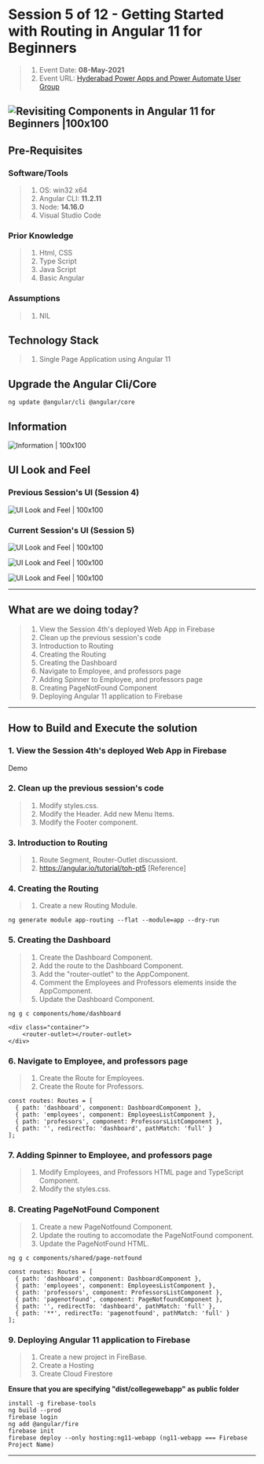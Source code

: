 # Session **5 of 12** - Getting Started with Routing in Angular 11 for Beginners

> 1. Event Date: **08-May-2021**
> 1. Event URL: [Hyderabad Power Apps and Power Automate User Group](https://www.linkedin.com/feed/update/urn:li:activity:6795656293819453440/)

![Revisiting Components in Angular 11 for Beginners |100x100](./Documentation/Images/ViswanathaSwamyPK.PNG)
----------------------------------------------------------------------------------------------------------------

## Pre-Requisites

### Software/Tools
> 1. OS: win32 x64
> 1. Angular CLI: **11.2.11**
> 1. Node: **14.16.0**
> 1. Visual Studio Code

### Prior Knowledge
> 1. Html, CSS
> 1. Type Script
> 1. Java Script
> 1. Basic Angular

### Assumptions
> 1. NIL

## Technology Stack
> 1. Single Page Application using Angular 11

## Upgrade the Angular Cli/Core
```
ng update @angular/cli @angular/core
```

## Information
![Information | 100x100](./Documentation/Images/Information.PNG)

## UI Look and Feel

### Previous Session's UI **(Session 4)**
![UI Look and Feel | 100x100](./Documentation/Images/UILook_N_Feel.PNG)

### Current Session's UI **(Session 5)**
![UI Look and Feel | 100x100](./Documentation/Images/UILook_N_Feel_Current.PNG)

![UI Look and Feel | 100x100](./Documentation/Images/UILook_N_Feel_Current_1.PNG)

![UI Look and Feel | 100x100](./Documentation/Images/UILook_N_Feel_Current_2.PNG)

----------------------------------------------------------------------------------------------------------------

## What are we doing today?
> 1. View the Session 4th's deployed Web App in Firebase
> 1. Clean up the previous session's code
> 1. Introduction to Routing
> 1. Creating the Routing 
> 1. Creating the Dashboard 
> 1. Navigate to Employee, and professors page
> 1. Adding Spinner to Employee, and professors page
> 1. Creating PageNotFound Component
> 1. Deploying Angular 11 application to Firebase

----------------------------------------------------------------------------------------------------------------

## How to Build and Execute the solution

### **1. View the Session 4th's deployed Web App in Firebase**
Demo

### **2. Clean up the previous session's code**

> 1. Modify styles.css.
> 1. Modify the Header. Add new Menu Items.
> 1. Modify the Footer component.


### **3. Introduction to Routing**

> 1. Route Segment, Router-Outlet discussiont.
> 1. https://angular.io/tutorial/toh-pt5 [Reference]

### **4. Creating the Routing**

> 1. Create a new Routing Module.

```
ng generate module app-routing --flat --module=app --dry-run
```

### **5. Creating the Dashboard**

> 1. Create the Dashboard Component.
> 1. Add the route to the Dashboard Component.
> 1. Add the "router-outlet" to the AppComponent.
> 1. Comment the Employees and Professors elements inside the AppComponent.
> 1. Update the Dashboard Component.

```
ng g c components/home/dashboard 

<div class="container">
    <router-outlet></router-outlet>
</div>
```


### **6. Navigate to Employee, and professors page**

> 1. Create the Route for Employees.
> 1. Create the Route for Professors.

```
const routes: Routes = [
  { path: 'dashboard', component: DashboardComponent },
  { path: 'employees', component: EmployeesListComponent },
  { path: 'professors', component: ProfessorsListComponent },
  { path: '', redirectTo: 'dashboard', pathMatch: 'full' }
];
```

### **7. Adding Spinner to Employee, and professors page**
> 1. Modify Employees, and Professors HTML page and TypeScript Component.
> 1. Modify the styles.css.


### **8. Creating PageNotFound Component**
> 1. Create a new PageNotfound Component.
> 1. Update the routing to accomodate the PageNotFound component.
> 1. Update the PageNotFound HTML.

```
ng g c components/shared/page-notfound

const routes: Routes = [
  { path: 'dashboard', component: DashboardComponent },
  { path: 'employees', component: EmployeesListComponent },
  { path: 'professors', component: ProfessorsListComponent },
  { path: 'pagenotfound', component: PageNotfoundComponent },
  { path: '', redirectTo: 'dashboard', pathMatch: 'full' },
  { path: '**', redirectTo: 'pagenotfound', pathMatch: 'full' }
];
```

### **9. Deploying Angular 11 application to Firebase**
> 1. Create a new project in FireBase.
> 1. Create a Hosting 
> 1. Create Cloud Firestore

**Ensure that you are specifying "dist/collegewebapp" as public folder**
```
install -g firebase-tools
ng build --prod
firebase login
ng add @angular/fire
firebase init
firebase deploy --only hosting:ng11-webapp (ng11-webapp === Firebase Project Name)
```

----------------------------------------------------------------------------------------------------------------

